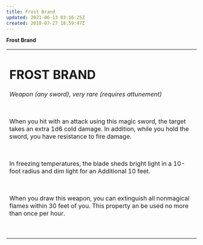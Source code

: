 ```yaml
---
title: Frost Brand
updated: 2021-06-13 03:16:25Z
created: 2018-07-27 18:59:47Z
---
```


**Frost Brand**

<table><tbody><tr class="odd"><td><h1 id="frost-brand"><strong>FROST BRAND</strong></h1><p><em>Weapon (any sword), very rare (requires attunement)</em></p><p> </p><p>When you hit with an attack using this magic sword, the target takes an extra 1d6 cold damage. In addition, while you hold the sword, you have resistance to fire damage.</p><p> </p><p>In freezing temperatures, the blade sheds bright light in a 10-foot radius and dim light for an Additional 10 feet.</p><p> </p><p>When you draw this weapon, you can extinguish all nonmagical flames within 30 feet of you. This property an be used no more than once per hour.</p><p> </p></td></tr></tbody></table>